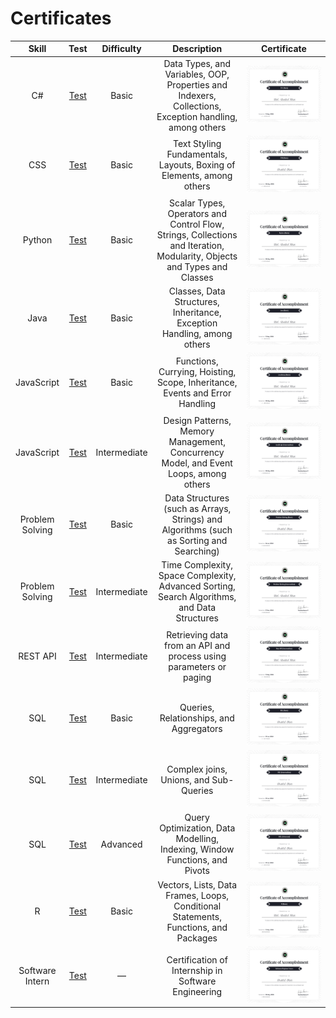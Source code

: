 # Certificates

|      Skill      |                                        Test                                         |  Difficulty  |                                                       Description                                                       |                                           Certificate                                           |
|:---------------:|:-----------------------------------------------------------------------------------:|:------------:|:-----------------------------------------------------------------------------------------------------------------------:|:-----------------------------------------------------------------------------------------------:|
|       C#        |        [Test](https://www.hackerrank.com/skills-verification/c_sharp_basic)         |    Basic     |         Data Types, and Variables, OOP, Properties and Indexers, Collections, Exception handling, among others          |            ![Certificate](/Skills%20Certification/C_sharp%20(Basic)%20Certificate.png)             |
|       CSS       |             [Test](https://www.hackerrank.com/skills-verification/css)              |    Basic     |                          Text Styling Fundamentals, Layouts, Boxing of Elements, among others                           |                  ![Certificate](/Skills%20Certification/CSS%20Certificate.png)                  |
|     Python      |         [Test](https://www.hackerrank.com/skills-verification/python_basic)         |    Basic     | Scalar Types, Operators and Control Flow, Strings, Collections and Iteration, Modularity, Objects and Types and Classes |           ![Certificate](/Skills%20Certification/Python%20(Basic)%20Certificate.png)            |
|      Java       |          [Test](https://www.hackerrank.com/skills-verification/java_basic)          |    Basic     |                         Classes, Data Structures, Inheritance, Exception Handling, among others                         |            ![Certificate](/Skills%20Certification/Java%20(Basic)%20Certificate.png)             |
|   JavaScript    |       [Test](https://www.hackerrank.com/skills-verification/javascript_basic)       |    Basic     |                      Functions, Currying, Hoisting, Scope, Inheritance, Events and Error Handling                       |        ![Certificate](/Skills%20Certification/Javascript%20(Basic)%20%20Certificate.png)        |
|   JavaScript    |   [Test](https://www.hackerrank.com/skills-verification/javascript_intermediate)    | Intermediate |                  Design Patterns, Memory Management, Concurrency Model, and Event Loops, among others                   |    ![Certificate](/Skills%20Certification/Javascript%20(Intermediate)%20%20Certificate.png)     |
| Problem Solving |    [Test](https://www.hackerrank.com/skills-verification/problem_solving_basic)     |    Basic     |                Data Structures (such as Arrays, Strings) and Algorithms (such as Sorting and Searching)                 |      ![Certificate](/Skills%20Certification/Problem%20Solving%20(Basic)%20Certificate.png)      |
| Problem Solving | [Test](https://www.hackerrank.com/skills-verification/problem_solving_intermediate) | Intermediate |               Time Complexity, Space Complexity, Advanced Sorting, Search Algorithms, and Data Structures               | ![Certificate](/Skills%20Certification/Problem%20Solving%20(Intermediate%20)%20Certificate.png) |
|    REST API     |    [Test](https://www.hackerrank.com/skills-verification/rest_api_intermediate)     | Intermediate |                           Retrieving data from an API and process using parameters or paging                            |      ![Certificate](/Skills%20Certification/Rest%20Api%20(Intermediate)%20Certificate.png)      |
|       SQL       |          [Test](https://www.hackerrank.com/skills-verification/sql_basic)           |    Basic     |                                         Queries, Relationships, and Aggregators                                         |             ![Certificate](/Skills%20Certification/SQL%20(Basic)%20Certificate.png)             |
|       SQL       |       [Test](https://www.hackerrank.com/skills-verification/sql_intermediate)       | Intermediate |                                         Complex joins, Unions, and Sub-Queries                                          |        ![Certificate](/Skills%20Certification/SQL%20(Intermediate%20)%20Certificate.png)        |
|       SQL       |         [Test](https://www.hackerrank.com/skills-verification/sql_advanced)         |   Advanced   |                       Query Optimization, Data Modelling, Indexing, Window Functions, and Pivots                        |           ![Certificate](/Skills%20Certification/SQL%20(Advanced)%20Certificate.png)            |
|        R        |           [Test](https://www.hackerrank.com/skills-verification/r_basic)            |    Basic     |                   Vectors, Lists, Data Frames, Loops, Conditional Statements, Functions, and Packages                   |              ![Certificate](/Skills%20Certification/R%20(Basic)%20Certificate.png)              |
| Software Intern |                                          [Test](https://www.hackerrank.com/skills-verification/software_engineer_intern/)                                          |      —       |                                   Certification of Internship in Software Engineering                                   |     ![Certificate](/Skills%20Certification/Software%20Engineer%20Intern%20Certificate.png)      |
